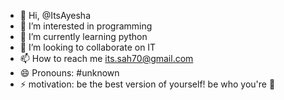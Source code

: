 - 👋 Hi, @ItsAyesha
- 👀 I’m interested in programming 
- 🌱 I’m currently learning python
- 💞️ I’m looking to collaborate on IT
- 📫 How to reach me its.sah70@gmail.com
- 😄 Pronouns: #unknown
- ⚡ motivation: be the best version of yourself! be who you're 🌚

<!---
ItsAyes/ItsAyes is a ✨ special ✨ repository because its `README.md` (this file) appears on your GitHub profile.
You can click the Preview link to take a look at your changes.
--->
